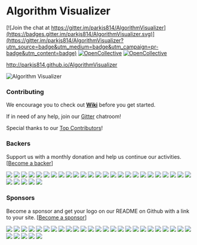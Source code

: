 # Algorithm Visualizer

[![Join the chat at https://gitter.im/parkjs814/AlgorithmVisualizer](https://badges.gitter.im/parkjs814/AlgorithmVisualizer.svg)](https://gitter.im/parkjs814/AlgorithmVisualizer?utm_source=badge&utm_medium=badge&utm_campaign=pr-badge&utm_content=badge)
[![OpenCollective](https://opencollective.com/algorithmvisualizer/backers/badge.svg)](#backers) 
[![OpenCollective](https://opencollective.com/algorithmvisualizer/sponsors/badge.svg)](#sponsors)

http://parkjs814.github.io/AlgorithmVisualizer


![Algorithm Visualizer](http://i.giphy.com/3o6EhJFgsyShX6MHeM.gif)

### Contributing

We encourage you to check out [**Wiki**](https://github.com/parkjs814/AlgorithmVisualizer/wiki) before you get started.

If in need of any help, join our [Gitter](https://gitter.im/parkjs814/AlgorithmVisualizer?utm_source=share-link&utm_medium=link&utm_campaign=share-link) chatroom!

Special thanks to our [Top Contributors](CONTRIBUTORS.md)!

### Backers

Support us with a monthly donation and help us continue our activities. [[Become a backer](https://opencollective.com/algorithmvisualizer#backer)]

<a href="https://opencollective.com/algorithmvisualizer/backer/0/website" target="_blank"><img src="https://opencollective.com/algorithmvisualizer/backer/0/avatar.svg"></a>
<a href="https://opencollective.com/algorithmvisualizer/backer/1/website" target="_blank"><img src="https://opencollective.com/algorithmvisualizer/backer/1/avatar.svg"></a>
<a href="https://opencollective.com/algorithmvisualizer/backer/2/website" target="_blank"><img src="https://opencollective.com/algorithmvisualizer/backer/2/avatar.svg"></a>
<a href="https://opencollective.com/algorithmvisualizer/backer/3/website" target="_blank"><img src="https://opencollective.com/algorithmvisualizer/backer/3/avatar.svg"></a>
<a href="https://opencollective.com/algorithmvisualizer/backer/4/website" target="_blank"><img src="https://opencollective.com/algorithmvisualizer/backer/4/avatar.svg"></a>
<a href="https://opencollective.com/algorithmvisualizer/backer/5/website" target="_blank"><img src="https://opencollective.com/algorithmvisualizer/backer/5/avatar.svg"></a>
<a href="https://opencollective.com/algorithmvisualizer/backer/6/website" target="_blank"><img src="https://opencollective.com/algorithmvisualizer/backer/6/avatar.svg"></a>
<a href="https://opencollective.com/algorithmvisualizer/backer/7/website" target="_blank"><img src="https://opencollective.com/algorithmvisualizer/backer/7/avatar.svg"></a>
<a href="https://opencollective.com/algorithmvisualizer/backer/8/website" target="_blank"><img src="https://opencollective.com/algorithmvisualizer/backer/8/avatar.svg"></a>
<a href="https://opencollective.com/algorithmvisualizer/backer/9/website" target="_blank"><img src="https://opencollective.com/algorithmvisualizer/backer/9/avatar.svg"></a>
<a href="https://opencollective.com/algorithmvisualizer/backer/10/website" target="_blank"><img src="https://opencollective.com/algorithmvisualizer/backer/10/avatar.svg"></a>
<a href="https://opencollective.com/algorithmvisualizer/backer/11/website" target="_blank"><img src="https://opencollective.com/algorithmvisualizer/backer/11/avatar.svg"></a>
<a href="https://opencollective.com/algorithmvisualizer/backer/12/website" target="_blank"><img src="https://opencollective.com/algorithmvisualizer/backer/12/avatar.svg"></a>
<a href="https://opencollective.com/algorithmvisualizer/backer/13/website" target="_blank"><img src="https://opencollective.com/algorithmvisualizer/backer/13/avatar.svg"></a>
<a href="https://opencollective.com/algorithmvisualizer/backer/14/website" target="_blank"><img src="https://opencollective.com/algorithmvisualizer/backer/14/avatar.svg"></a>
<a href="https://opencollective.com/algorithmvisualizer/backer/15/website" target="_blank"><img src="https://opencollective.com/algorithmvisualizer/backer/15/avatar.svg"></a>
<a href="https://opencollective.com/algorithmvisualizer/backer/16/website" target="_blank"><img src="https://opencollective.com/algorithmvisualizer/backer/16/avatar.svg"></a>
<a href="https://opencollective.com/algorithmvisualizer/backer/17/website" target="_blank"><img src="https://opencollective.com/algorithmvisualizer/backer/17/avatar.svg"></a>
<a href="https://opencollective.com/algorithmvisualizer/backer/18/website" target="_blank"><img src="https://opencollective.com/algorithmvisualizer/backer/18/avatar.svg"></a>
<a href="https://opencollective.com/algorithmvisualizer/backer/19/website" target="_blank"><img src="https://opencollective.com/algorithmvisualizer/backer/19/avatar.svg"></a>
<a href="https://opencollective.com/algorithmvisualizer/backer/20/website" target="_blank"><img src="https://opencollective.com/algorithmvisualizer/backer/20/avatar.svg"></a>
<a href="https://opencollective.com/algorithmvisualizer/backer/21/website" target="_blank"><img src="https://opencollective.com/algorithmvisualizer/backer/21/avatar.svg"></a>
<a href="https://opencollective.com/algorithmvisualizer/backer/22/website" target="_blank"><img src="https://opencollective.com/algorithmvisualizer/backer/22/avatar.svg"></a>
<a href="https://opencollective.com/algorithmvisualizer/backer/23/website" target="_blank"><img src="https://opencollective.com/algorithmvisualizer/backer/23/avatar.svg"></a>
<a href="https://opencollective.com/algorithmvisualizer/backer/24/website" target="_blank"><img src="https://opencollective.com/algorithmvisualizer/backer/24/avatar.svg"></a>
<a href="https://opencollective.com/algorithmvisualizer/backer/25/website" target="_blank"><img src="https://opencollective.com/algorithmvisualizer/backer/25/avatar.svg"></a>
<a href="https://opencollective.com/algorithmvisualizer/backer/26/website" target="_blank"><img src="https://opencollective.com/algorithmvisualizer/backer/26/avatar.svg"></a>
<a href="https://opencollective.com/algorithmvisualizer/backer/27/website" target="_blank"><img src="https://opencollective.com/algorithmvisualizer/backer/27/avatar.svg"></a>
<a href="https://opencollective.com/algorithmvisualizer/backer/28/website" target="_blank"><img src="https://opencollective.com/algorithmvisualizer/backer/28/avatar.svg"></a>
<a href="https://opencollective.com/algorithmvisualizer/backer/29/website" target="_blank"><img src="https://opencollective.com/algorithmvisualizer/backer/29/avatar.svg"></a>

### Sponsors

Become a sponsor and get your logo on our README on Github with a link to your site. [[Become a sponsor](https://opencollective.com/algorithmvisualizer#sponsor)]

<a href="https://opencollective.com/algorithmvisualizer/sponsor/0/website" target="_blank"><img src="https://opencollective.com/algorithmvisualizer/sponsor/0/avatar.svg"></a>
<a href="https://opencollective.com/algorithmvisualizer/sponsor/1/website" target="_blank"><img src="https://opencollective.com/algorithmvisualizer/sponsor/1/avatar.svg"></a>
<a href="https://opencollective.com/algorithmvisualizer/sponsor/2/website" target="_blank"><img src="https://opencollective.com/algorithmvisualizer/sponsor/2/avatar.svg"></a>
<a href="https://opencollective.com/algorithmvisualizer/sponsor/3/website" target="_blank"><img src="https://opencollective.com/algorithmvisualizer/sponsor/3/avatar.svg"></a>
<a href="https://opencollective.com/algorithmvisualizer/sponsor/4/website" target="_blank"><img src="https://opencollective.com/algorithmvisualizer/sponsor/4/avatar.svg"></a>
<a href="https://opencollective.com/algorithmvisualizer/sponsor/5/website" target="_blank"><img src="https://opencollective.com/algorithmvisualizer/sponsor/5/avatar.svg"></a>
<a href="https://opencollective.com/algorithmvisualizer/sponsor/6/website" target="_blank"><img src="https://opencollective.com/algorithmvisualizer/sponsor/6/avatar.svg"></a>
<a href="https://opencollective.com/algorithmvisualizer/sponsor/7/website" target="_blank"><img src="https://opencollective.com/algorithmvisualizer/sponsor/7/avatar.svg"></a>
<a href="https://opencollective.com/algorithmvisualizer/sponsor/8/website" target="_blank"><img src="https://opencollective.com/algorithmvisualizer/sponsor/8/avatar.svg"></a>
<a href="https://opencollective.com/algorithmvisualizer/sponsor/9/website" target="_blank"><img src="https://opencollective.com/algorithmvisualizer/sponsor/9/avatar.svg"></a>
<a href="https://opencollective.com/algorithmvisualizer/sponsor/10/website" target="_blank"><img src="https://opencollective.com/algorithmvisualizer/sponsor/10/avatar.svg"></a>
<a href="https://opencollective.com/algorithmvisualizer/sponsor/11/website" target="_blank"><img src="https://opencollective.com/algorithmvisualizer/sponsor/11/avatar.svg"></a>
<a href="https://opencollective.com/algorithmvisualizer/sponsor/12/website" target="_blank"><img src="https://opencollective.com/algorithmvisualizer/sponsor/12/avatar.svg"></a>
<a href="https://opencollective.com/algorithmvisualizer/sponsor/13/website" target="_blank"><img src="https://opencollective.com/algorithmvisualizer/sponsor/13/avatar.svg"></a>
<a href="https://opencollective.com/algorithmvisualizer/sponsor/14/website" target="_blank"><img src="https://opencollective.com/algorithmvisualizer/sponsor/14/avatar.svg"></a>
<a href="https://opencollective.com/algorithmvisualizer/sponsor/15/website" target="_blank"><img src="https://opencollective.com/algorithmvisualizer/sponsor/15/avatar.svg"></a>
<a href="https://opencollective.com/algorithmvisualizer/sponsor/16/website" target="_blank"><img src="https://opencollective.com/algorithmvisualizer/sponsor/16/avatar.svg"></a>
<a href="https://opencollective.com/algorithmvisualizer/sponsor/17/website" target="_blank"><img src="https://opencollective.com/algorithmvisualizer/sponsor/17/avatar.svg"></a>
<a href="https://opencollective.com/algorithmvisualizer/sponsor/18/website" target="_blank"><img src="https://opencollective.com/algorithmvisualizer/sponsor/18/avatar.svg"></a>
<a href="https://opencollective.com/algorithmvisualizer/sponsor/19/website" target="_blank"><img src="https://opencollective.com/algorithmvisualizer/sponsor/19/avatar.svg"></a>
<a href="https://opencollective.com/algorithmvisualizer/sponsor/20/website" target="_blank"><img src="https://opencollective.com/algorithmvisualizer/sponsor/20/avatar.svg"></a>
<a href="https://opencollective.com/algorithmvisualizer/sponsor/21/website" target="_blank"><img src="https://opencollective.com/algorithmvisualizer/sponsor/21/avatar.svg"></a>
<a href="https://opencollective.com/algorithmvisualizer/sponsor/22/website" target="_blank"><img src="https://opencollective.com/algorithmvisualizer/sponsor/22/avatar.svg"></a>
<a href="https://opencollective.com/algorithmvisualizer/sponsor/23/website" target="_blank"><img src="https://opencollective.com/algorithmvisualizer/sponsor/23/avatar.svg"></a>
<a href="https://opencollective.com/algorithmvisualizer/sponsor/24/website" target="_blank"><img src="https://opencollective.com/algorithmvisualizer/sponsor/24/avatar.svg"></a>
<a href="https://opencollective.com/algorithmvisualizer/sponsor/25/website" target="_blank"><img src="https://opencollective.com/algorithmvisualizer/sponsor/25/avatar.svg"></a>
<a href="https://opencollective.com/algorithmvisualizer/sponsor/26/website" target="_blank"><img src="https://opencollective.com/algorithmvisualizer/sponsor/26/avatar.svg"></a>
<a href="https://opencollective.com/algorithmvisualizer/sponsor/27/website" target="_blank"><img src="https://opencollective.com/algorithmvisualizer/sponsor/27/avatar.svg"></a>
<a href="https://opencollective.com/algorithmvisualizer/sponsor/28/website" target="_blank"><img src="https://opencollective.com/algorithmvisualizer/sponsor/28/avatar.svg"></a>
<a href="https://opencollective.com/algorithmvisualizer/sponsor/29/website" target="_blank"><img src="https://opencollective.com/algorithmvisualizer/sponsor/29/avatar.svg"></a>
